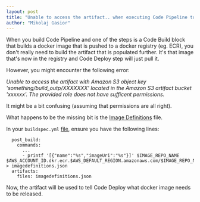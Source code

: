 ```yaml
---
layout: post
title: "Unable to access the artifact.. when executing Code Pipeline to build an image"
author: "Mikolaj Gasior"
---
```


When you build Code Pipeline and one of the steps is a Code Build block that
builds a docker image that is pushed to a docker registry (eg. ECR), you don't
really need to build the artifact that is populated further. It's that image
that's now in the registry and Code Deploy step will just pull it.

However, you might encounter the following error:

*Unable to access the artifact with Amazon S3 object key 
'something/build_outp/XXXXXXX' located in the Amazon S3 artifact bucket 
'xxxxxx'. The provided role does not have sufficent permissions.*

It might be a bit confusing (assuming that permissions are all right).

What happens to be the missing bit is the [Image Definitions](https://docs.aws.amazon.com/codepipeline/latest/userguide/file-reference.html)
file.

In your `buildspec.yml` [file](https://docs.aws.amazon.com/codebuild/latest/userguide/build-spec-ref.html),
ensure you have the following lines:

```
  post_build:
    commands:
      ...
      - printf '[{"name":"%s","imageUri":"%s"}]' $IMAGE_REPO_NAME $AWS_ACCOUNT_ID.dkr.ecr.$AWS_DEFAULT_REGION.amazonaws.com/$IMAGE_REPO_NAME:$IMAGE_TAG > imagedefinitions.json
  artifacts:
    files: imagedefinitions.json
```

Now, the artifact will be used to tell Code Deploy what docker image needs to 
be released.

